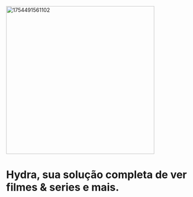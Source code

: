 <img width="400" height="400" alt="1754491561102" src="https://github.com/user-attachments/assets/ff51f0ef-eaa7-4d47-bdff-d51c09698362" />


# Hydra, sua solução completa de ver filmes & series e mais.
